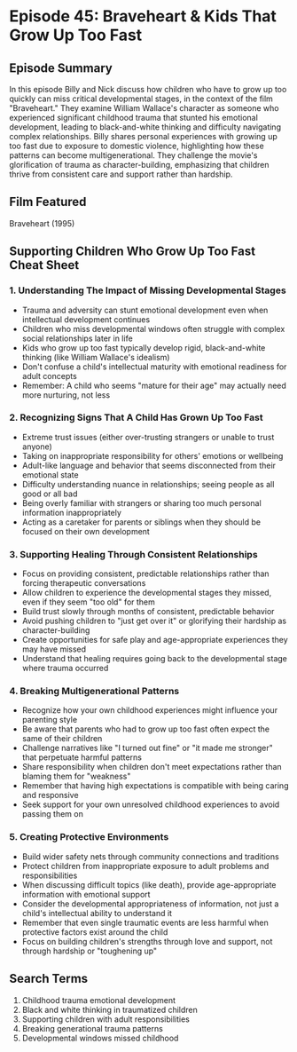 # Episode 45: Braveheart & Kids That Grow Up Too Fast

## Episode Summary
In this episode Billy and Nick discuss how children who have to grow up too quickly can miss critical developmental stages, in the context of the film "Braveheart." They examine William Wallace's character as someone who experienced significant childhood trauma that stunted his emotional development, leading to black-and-white thinking and difficulty navigating complex relationships. Billy shares personal experiences with growing up too fast due to exposure to domestic violence, highlighting how these patterns can become multigenerational. They challenge the movie's glorification of trauma as character-building, emphasizing that children thrive from consistent care and support rather than hardship.

## Film Featured
Braveheart (1995)

## Supporting Children Who Grow Up Too Fast Cheat Sheet

### 1. Understanding The Impact of Missing Developmental Stages
- Trauma and adversity can stunt emotional development even when intellectual development continues
- Children who miss developmental windows often struggle with complex social relationships later in life
- Kids who grow up too fast typically develop rigid, black-and-white thinking (like William Wallace's idealism)
- Don't confuse a child's intellectual maturity with emotional readiness for adult concepts
- Remember: A child who seems "mature for their age" may actually need more nurturing, not less

### 2. Recognizing Signs That A Child Has Grown Up Too Fast
- Extreme trust issues (either over-trusting strangers or unable to trust anyone)
- Taking on inappropriate responsibility for others' emotions or wellbeing
- Adult-like language and behavior that seems disconnected from their emotional state
- Difficulty understanding nuance in relationships; seeing people as all good or all bad
- Being overly familiar with strangers or sharing too much personal information inappropriately
- Acting as a caretaker for parents or siblings when they should be focused on their own development

### 3. Supporting Healing Through Consistent Relationships
- Focus on providing consistent, predictable relationships rather than forcing therapeutic conversations
- Allow children to experience the developmental stages they missed, even if they seem "too old" for them
- Build trust slowly through months of consistent, predictable behavior
- Avoid pushing children to "just get over it" or glorifying their hardship as character-building
- Create opportunities for safe play and age-appropriate experiences they may have missed
- Understand that healing requires going back to the developmental stage where trauma occurred

### 4. Breaking Multigenerational Patterns
- Recognize how your own childhood experiences might influence your parenting style
- Be aware that parents who had to grow up too fast often expect the same of their children
- Challenge narratives like "I turned out fine" or "it made me stronger" that perpetuate harmful patterns
- Share responsibility when children don't meet expectations rather than blaming them for "weakness"
- Remember that having high expectations is compatible with being caring and responsive
- Seek support for your own unresolved childhood experiences to avoid passing them on

### 5. Creating Protective Environments
- Build wider safety nets through community connections and traditions
- Protect children from inappropriate exposure to adult problems and responsibilities
- When discussing difficult topics (like death), provide age-appropriate information with emotional support
- Consider the developmental appropriateness of information, not just a child's intellectual ability to understand it
- Remember that even single traumatic events are less harmful when protective factors exist around the child
- Focus on building children's strengths through love and support, not through hardship or "toughening up"

## Search Terms
1. Childhood trauma emotional development
2. Black and white thinking in traumatized children
3. Supporting children with adult responsibilities
4. Breaking generational trauma patterns
5. Developmental windows missed childhood